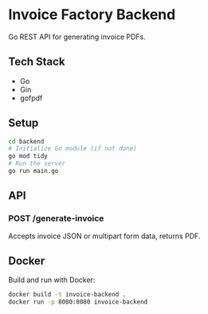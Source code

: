 # Invoice Factory Backend

Go REST API for generating invoice PDFs.

## Tech Stack
- Go
- Gin
- gofpdf

## Setup

```bash
cd backend
# Initialize Go module (if not done)
go mod tidy
# Run the server
go run main.go
```

## API

### POST /generate-invoice
Accepts invoice JSON or multipart form data, returns PDF.

## Docker

Build and run with Docker:
```bash
docker build -t invoice-backend .
docker run -p 8080:8080 invoice-backend
```
